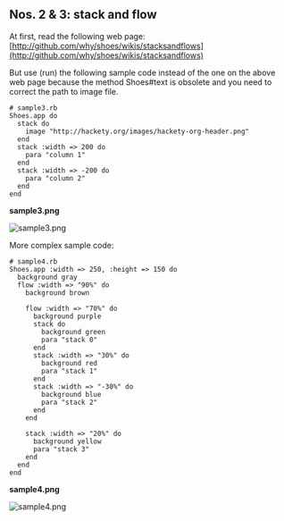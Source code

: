 Nos. 2 & 3: stack and flow
---------------------

At first, read the following web page:
[http://github.com/why/shoes/wikis/stacksandflows](http://github.com/why/shoes/wikis/stacksandflows)

But use (run) the following sample code instead of the one on the above web page because the method Shoes#text is obsolete and you need to correct the path to image file.

	# sample3.rb
	Shoes.app do
	  stack do
	    image "http://hackety.org/images/hackety-org-header.png"
	  end
	  stack :width => 200 do
	    para "column 1"
	  end
	  stack :width => -200 do
	    para "column 2"
	  end
	end

**sample3.png**

![sample3.png](http://github.com/ashbb/shoes_tutorial_html/tree/master%2Fimages%2Fsample3.png?raw=true)

More complex sample code:

	# sample4.rb
	Shoes.app :width => 250, :height => 150 do
	  background gray
	  flow :width => "90%" do
	    background brown
	    
	    flow :width => "70%" do
	      background purple
	      stack do
	        background green
	        para "stack 0"
	      end
	      stack :width => "30%" do
	        background red
	        para "stack 1"
	      end
	      stack :width => "-30%" do
	        background blue
	        para "stack 2"
	      end
	    end
	    
	    stack :width => "20%" do
	      background yellow
	      para "stack 3"
	    end
	  end
	end
	      

**sample4.png**

![sample4.png](http://github.com/ashbb/shoes_tutorial_html/tree/master%2Fimages%2Fsample4.png?raw=true)

